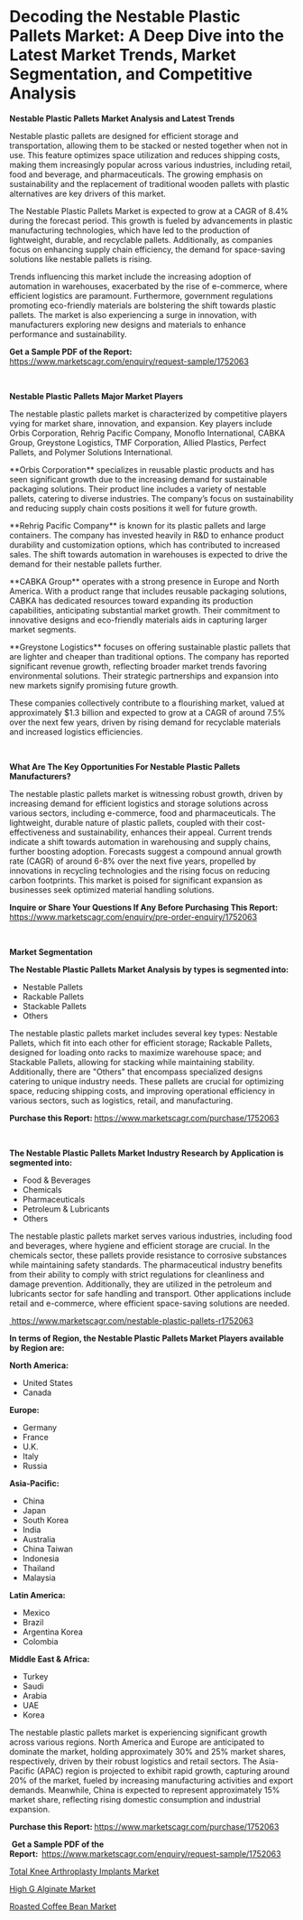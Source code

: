<p><h1>Decoding the Nestable Plastic Pallets Market: A Deep Dive into the Latest Market Trends, Market Segmentation, and Competitive Analysis</h1></p><p><strong>Nestable Plastic Pallets Market Analysis and Latest Trends</strong></p>
<p><p>Nestable plastic pallets are designed for efficient storage and transportation, allowing them to be stacked or nested together when not in use. This feature optimizes space utilization and reduces shipping costs, making them increasingly popular across various industries, including retail, food and beverage, and pharmaceuticals. The growing emphasis on sustainability and the replacement of traditional wooden pallets with plastic alternatives are key drivers of this market.</p><p>The Nestable Plastic Pallets Market is expected to grow at a CAGR of 8.4% during the forecast period. This growth is fueled by advancements in plastic manufacturing technologies, which have led to the production of lightweight, durable, and recyclable pallets. Additionally, as companies focus on enhancing supply chain efficiency, the demand for space-saving solutions like nestable pallets is rising. </p><p>Trends influencing this market include the increasing adoption of automation in warehouses, exacerbated by the rise of e-commerce, where efficient logistics are paramount. Furthermore, government regulations promoting eco-friendly materials are bolstering the shift towards plastic pallets. The market is also experiencing a surge in innovation, with manufacturers exploring new designs and materials to enhance performance and sustainability.</p></p>
<p><strong>Get a Sample PDF of the Report:&nbsp;</strong> <a href="https://www.marketscagr.com/enquiry/request-sample/1752063?utm_campaign=1868&utm_medium=2&utm_source=Github&utm_content=ia&utm_term=06032025&utm_id=nestable-plastic-pallets">https://www.marketscagr.com/enquiry/request-sample/1752063</a></p>
<p>&nbsp;</p>
<p><strong>Nestable Plastic Pallets Major Market Players</strong></p>
<p><p>The nestable plastic pallets market is characterized by competitive players vying for market share, innovation, and expansion. Key players include Orbis Corporation, Rehrig Pacific Company, Monoflo International, CABKA Group, Greystone Logistics, TMF Corporation, Allied Plastics, Perfect Pallets, and Polymer Solutions International.</p><p>**Orbis Corporation** specializes in reusable plastic products and has seen significant growth due to the increasing demand for sustainable packaging solutions. Their product line includes a variety of nestable pallets, catering to diverse industries. The company’s focus on sustainability and reducing supply chain costs positions it well for future growth.</p><p>**Rehrig Pacific Company** is known for its plastic pallets and large containers. The company has invested heavily in R&D to enhance product durability and customization options, which has contributed to increased sales. The shift towards automation in warehouses is expected to drive the demand for their nestable pallets further.</p><p>**CABKA Group** operates with a strong presence in Europe and North America. With a product range that includes reusable packaging solutions, CABKA has dedicated resources toward expanding its production capabilities, anticipating substantial market growth. Their commitment to innovative designs and eco-friendly materials aids in capturing larger market segments.</p><p>**Greystone Logistics** focuses on offering sustainable plastic pallets that are lighter and cheaper than traditional options. The company has reported significant revenue growth, reflecting broader market trends favoring environmental solutions. Their strategic partnerships and expansion into new markets signify promising future growth.</p><p>These companies collectively contribute to a flourishing market, valued at approximately $1.3 billion and expected to grow at a CAGR of around 7.5% over the next few years, driven by rising demand for recyclable materials and increased logistics efficiencies.</p></p>
<p>&nbsp;</p>
<p><strong>What Are The Key Opportunities For Nestable Plastic Pallets Manufacturers?</strong></p>
<p><p>The nestable plastic pallets market is witnessing robust growth, driven by increasing demand for efficient logistics and storage solutions across various sectors, including e-commerce, food and pharmaceuticals. The lightweight, durable nature of plastic pallets, coupled with their cost-effectiveness and sustainability, enhances their appeal. Current trends indicate a shift towards automation in warehousing and supply chains, further boosting adoption. Forecasts suggest a compound annual growth rate (CAGR) of around 6-8% over the next five years, propelled by innovations in recycling technologies and the rising focus on reducing carbon footprints. This market is poised for significant expansion as businesses seek optimized material handling solutions.</p></p>
<p><strong>Inquire or Share Your Questions If Any Before Purchasing This Report:</strong> <a href="https://www.marketscagr.com/enquiry/pre-order-enquiry/1752063?utm_campaign=1868&utm_medium=2&utm_source=Github&utm_content=ia&utm_term=06032025&utm_id=nestable-plastic-pallets">https://www.marketscagr.com/enquiry/pre-order-enquiry/1752063</a></p>
<p>&nbsp;</p>
<p><strong>Market Segmentation</strong></p>
<p><strong>The Nestable Plastic Pallets Market Analysis by types is segmented into:</strong></p>
<p><ul><li>Nestable Pallets</li><li>Rackable Pallets</li><li>Stackable Pallets</li><li>Others</li></ul></p>
<p><p>The nestable plastic pallets market includes several key types: Nestable Pallets, which fit into each other for efficient storage; Rackable Pallets, designed for loading onto racks to maximize warehouse space; and Stackable Pallets, allowing for stacking while maintaining stability. Additionally, there are "Others" that encompass specialized designs catering to unique industry needs. These pallets are crucial for optimizing space, reducing shipping costs, and improving operational efficiency in various sectors, such as logistics, retail, and manufacturing.</p></p>
<p><strong>Purchase this Report:&nbsp;</strong><a href="https://www.marketscagr.com/purchase/1752063?utm_campaign=1868&utm_medium=2&utm_source=Github&utm_content=ia&utm_term=06032025&utm_id=nestable-plastic-pallets">https://www.marketscagr.com/purchase/1752063</a></p>
<p>&nbsp;</p>
<p><strong>The Nestable Plastic Pallets Market Industry Research by Application is segmented into:</strong></p>
<p><ul><li>Food & Beverages</li><li>Chemicals</li><li>Pharmaceuticals</li><li>Petroleum & Lubricants</li><li>Others</li></ul></p>
<p><p>The nestable plastic pallets market serves various industries, including food and beverages, where hygiene and efficient storage are crucial. In the chemicals sector, these pallets provide resistance to corrosive substances while maintaining safety standards. The pharmaceutical industry benefits from their ability to comply with strict regulations for cleanliness and damage prevention. Additionally, they are utilized in the petroleum and lubricants sector for safe handling and transport. Other applications include retail and e-commerce, where efficient space-saving solutions are needed.</p></p>
<p><a href="https://www.marketscagr.com/nestable-plastic-pallets-r1752063?utm_campaign=1868&utm_medium=2&utm_source=Github&utm_content=ia&utm_term=06032025&utm_id=nestable-plastic-pallets">&nbsp;https://www.marketscagr.com/nestable-plastic-pallets-r1752063</a></p>
<p><strong>In terms of Region, the Nestable Plastic Pallets Market Players available by Region are:</strong></p>
<p>
    <p> <strong> North America: </strong>
        <ul>
            <li>United States</li>
            <li>Canada</li>
        </ul>
        </p> 
    <p> <strong> Europe: </strong>
        <ul>
            <li>Germany</li>
            <li>France</li>
            <li>U.K.</li>
            <li>Italy</li>
            <li>Russia</li>
        </ul>
        </p> 
    <p> <strong> Asia-Pacific: </strong>
        <ul>
            <li>China</li>
            <li>Japan</li>
            <li>South Korea</li>
            <li>India</li>
            <li>Australia</li>
            <li>China Taiwan</li>
            <li>Indonesia</li>
            <li>Thailand</li>
            <li>Malaysia</li>
        </ul>
        </p> 
    <p> <strong> Latin America: </strong>
        <ul>
            <li>Mexico</li>
            <li>Brazil</li>
            <li>Argentina Korea</li>
            <li>Colombia</li>
        </ul>
        </p> 
    <p> <strong> Middle East & Africa: </strong>
        <ul>
            <li>Turkey</li>
            <li>Saudi</li>
            <li>Arabia</li>
            <li>UAE</li>
            <li>Korea</li>
        </ul>
    </p>
    </p>
<p><p>The nestable plastic pallets market is experiencing significant growth across various regions. North America and Europe are anticipated to dominate the market, holding approximately 30% and 25% market shares, respectively, driven by their robust logistics and retail sectors. The Asia-Pacific (APAC) region is projected to exhibit rapid growth, capturing around 20% of the market, fueled by increasing manufacturing activities and export demands. Meanwhile, China is expected to represent approximately 15% market share, reflecting rising domestic consumption and industrial expansion.</p></p>
<p><strong>Purchase this Report: </strong><a href="https://www.marketscagr.com/purchase/1752063?utm_campaign=1868&utm_medium=2&utm_source=Github&utm_content=ia&utm_term=06032025&utm_id=nestable-plastic-pallets">https://www.marketscagr.com/purchase/1752063</a></p>
<p>&nbsp;<strong>Get a Sample PDF of the Report:&nbsp;&nbsp;</strong><a href="https://www.marketscagr.com/enquiry/request-sample/1752063?utm_campaign=1868&utm_medium=2&utm_source=Github&utm_content=ia&utm_term=06032025&utm_id=nestable-plastic-pallets">https://www.marketscagr.com/enquiry/request-sample/1752063</a></p>
<p><strong></strong></p>
<p><p><a href="https://github.com/RickHolmes3/Market-Research-Report-List-7/blob/main/total-knee-arthroplasty-implants-market.md?utm_campaign=1868&utm_medium=2&utm_source=Github&utm_content=ia&utm_term=06032025&utm_id=nestable-plastic-pallets">Total Knee Arthroplasty Implants Market</a></p><p><a href="https://github.com/Krish2023na/Market-Research-Report-List-7/blob/main/high-g-alginate-market.md?utm_campaign=1868&utm_medium=2&utm_source=Github&utm_content=ia&utm_term=06032025&utm_id=nestable-plastic-pallets">High G Alginate Market</a></p><p><a href="https://github.com/dagnewopus/Market-Research-Report-List-1/blob/main/roasted-coffee-bean-market.md?utm_campaign=1868&utm_medium=2&utm_source=Github&utm_content=ia&utm_term=06032025&utm_id=nestable-plastic-pallets">Roasted Coffee Bean Market</a></p></p>